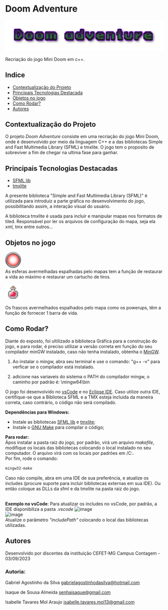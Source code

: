 # Doom Adventure 

![background](/assets/Background/Doom.png)

Recriação do jogo Mini Doom em c++.

## Indice 
- <a href="https://github.com/icehopeless/Doom-Adventure/blob/main/README.md#contextualização-do-projeto-">Contextualização do Projeto</a>
- <a href="https://github.com/icehopeless/Doom-Adventure/blob/main/README.md#principais-tecnologias-destacadas-">Principais Tecnologias Destacada</a>
- <a href="https://github.com/icehopeless/Doom-Adventure/blob/main/README.md#objetos-no-jogo">Objetos no jogo</a>
- <a href="https://github.com/icehopeless/Doom-Adventure/blob/main/README.md#como-rodar-">Como Rodar?</a>
- <a href="https://github.com/icehopeless/Doom-Adventure/blob/main/README.md#autores">Autores</a>

## Contextualização do Projeto 
O projeto <i>Doom Adventure</i> consiste em uma recriação do jogo Mini Doom, onde é desenvolvido por meio da linguagem C++ e a das bibliotecas Simple and Fast Multimedia Library (SFML) e tmxlite. O jogo tem o proposito de sobreviver a fim de chegar na ultima fase para ganhar.



## Principais Tecnologias Destacadas 
-  [SFML lib](https://www.sfml-dev.org/index.php) 
-  [tmxlite](https://github.com/fallahn/tmxlite) 


A presente biblioteca "Simple and Fast Multimedia Library (SFML)" é utilizada para introduiz a parte gráfica no desenvolvimento do jogo, possibilitando assim, a interação visual do usuário.

A biblioteca tmxlite é usada para incluir e manipular mapas nos formatos de tiled. Responsável por ler os arquivos de configuração do mapa, seja ela xml, tmx entre outros...

## Objetos no jogo
<img src = "./assets/PowerUps/frame%201.png" width = 50 alt = powerups/> <br>
As esferas avermelhadas espalhadas pelo mapas tem a função de restaurar a vida ao máximo e restaurar um cartucho de tiros.

<img src = "./assets/PowerUps/Portion.png" width = 50 alt = powerups/> <br>

Os frascos avermelhados espalhados pelo mapa como os powerups, têm a função de fornecer 1 barra de vida.

## Como Rodar? 
Diante do exposto, foi ultilizado a biblioteca Gráfica para a construção do jogo, e para rodar, é preciso utilizar a versão correta em função do seu compilador minGW instalado, caso não tenha instalado, obtenha o <a href="https://sourceforge.net/projects/mingw-w64/files/Toolchains%20targetting%20Win32/Personal%20Builds/mingw-builds/7.3.0/">MinGW</a>.

1. Ao instalar o mingw, abra seu terminal e use o comando: "g++ -v" para verficar se o compilador está instalado.

2. adicione nas variaveis do sistema o PATH do compilador mingw, o caminho por padrão é: \mingw64\bin

 O jogo foi desenvolvido no <a href="https://code.visualstudio.com/">vsCode</a> e no <a href="https://www.eclipse.org/">Eclipse IDE</a>. Caso utilize outra IDE, certifique-se que a Biblioteca SFML e a TMX esteja incluida da maneira correta, caso contrário, o código não será compilado.

 <b>Dependências para Windows: </b> <br>
 - Instale as bibliotecas [SFML lib](https://www.sfml-dev.org/index.php) e
 [tmxlite](https://github.com/fallahn/tmxlite);<br>
 - Instale o  <a href="https://www.gnu.org/software/make/">GNU Make</a> para compilar o código;


<b>Para rodar: </b><br>
Ápos instalar a pasta raiz do jogo, por padrão, virá um arquivo <i>makefile</i>, modifique os locais das bibliotecas colocando o local instalado no seu computador. O arquivo virá com os locais por padrões em /C:. <br>
Por fim, rode o comando: 

```bash
mingw32-make
```
Caso não compile, abra em uma IDE de sua preferência, e atualize os includes (procure suporte para incluir bibliotecas externas em sua IDE). Ou então coloque as DLLs da sfml e da tmxlite na pasta raiz do jogo.

<br> <b>Exemplo no vsCode</b>:
Para atualizar os includes no vsCode, por padrão, a IDE disponibiliza a pasta <i>.vscode</i>
![image](https://github.com/icehopeless/Doom-Adventure/assets/114740870/d1d1b6f7-854b-4029-878b-e63d6f038fd1)<br>
![image](https://github.com/icehopeless/Doom-Adventure/assets/114740870/0b7e90c8-801d-4344-a6b2-923dfa75fcab) <br>
Atualize o parâmetro <i>"includePath"</i> colocando o local das bibliotecas utilizadas.



## Autores
Desenvolvido por discentes da instituição CEFET-MG Campus Contagem - 03/09/2023

### Autoria: 

Gabriel Agostinho da Silva
gabrielagostinhodasilva@hotmail.com


Isaque de Sousa Almeida
senhaisaque@gmail.com


Isabelle Tavares Mol Araujo
isabelle.tavares.mol13@gmail.com
